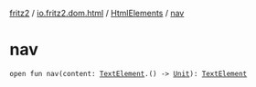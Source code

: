 [fritz2](../../index.md) / [io.fritz2.dom.html](../index.md) / [HtmlElements](index.md) / [nav](./nav.md)

# nav

`open fun nav(content: `[`TextElement`](../-text-element/index.md)`.() -> `[`Unit`](https://kotlinlang.org/api/latest/jvm/stdlib/kotlin/-unit/index.html)`): `[`TextElement`](../-text-element/index.md)